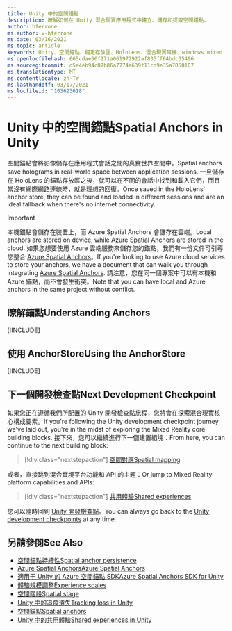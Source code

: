 ```yaml
---
title: Unity 中的空間錨點
description: 瞭解如何在 Unity 混合現實應用程式中建立、儲存和提取空間錨點。
author: hferrone
ms.author: v-hferrone
ms.date: 03/16/2021
ms.topic: article
keywords: Unity、空間錨點、錨定存放區、HoloLens、混合現實耳機、windows mixed reality 耳機、虛擬實境耳機
ms.openlocfilehash: 665cdae56f271a061972922af835ff64bdc35496
ms.sourcegitcommit: d5e4eb94c87b86a7774a639f11cd9e35a7050107
ms.translationtype: MT
ms.contentlocale: zh-TW
ms.lasthandoff: 03/17/2021
ms.locfileid: "103623618"
---
```

# <a name="spatial-anchors-in-unity"></a><span data-ttu-id="7705b-104">Unity 中的空間錨點</span><span class="sxs-lookup"><span data-stu-id="7705b-104">Spatial Anchors in Unity</span></span>

<span data-ttu-id="7705b-105">空間錨點會將影像儲存在應用程式會話之間的真實世界空間中。</span><span class="sxs-lookup"><span data-stu-id="7705b-105">Spatial anchors save holograms in real-world space between application sessions.</span></span> <span data-ttu-id="7705b-106">一旦儲存在 HoloLens 的錨點存放區之後，就可以在不同的會話中找到和載入它們，而且當沒有網際網路連線時，就是理想的回復。</span><span class="sxs-lookup"><span data-stu-id="7705b-106">Once saved in the HoloLens' anchor store, they can be found and loaded in different sessions and are an ideal fallback when there's no internet connectivity.</span></span>

> [!IMPORTANT]
> <span data-ttu-id="7705b-107">本機錨點會儲存在裝置上，而 Azure Spatial Anchors 會儲存在雲端。</span><span class="sxs-lookup"><span data-stu-id="7705b-107">Local anchors are stored on device, while Azure Spatial Anchors are stored in the cloud.</span></span> <span data-ttu-id="7705b-108">如果您想要使用 Azure 雲端服務來儲存您的錨點，我們有一份文件可引導您整合 [Azure Spatial Anchors](../mixed-reality-cloud-services.md#azure-spatial-anchors)。</span><span class="sxs-lookup"><span data-stu-id="7705b-108">If you're looking to use Azure cloud services to store your anchors, we have a document that can walk you through integrating [Azure Spatial Anchors](../mixed-reality-cloud-services.md#azure-spatial-anchors).</span></span> <span data-ttu-id="7705b-109">請注意，您在同一個專案中可以有本機和 Azure 錨點，而不會發生衝突。</span><span class="sxs-lookup"><span data-stu-id="7705b-109">Note that you can have local and Azure anchors in the same project without conflict.</span></span>

## <a name="understanding-anchors"></a><span data-ttu-id="7705b-110">瞭解錨點</span><span class="sxs-lookup"><span data-stu-id="7705b-110">Understanding Anchors</span></span>

[!INCLUDE[](includes/unity-understanding-anchors.md)]

## <a name="using-the-anchorstore"></a><span data-ttu-id="7705b-111">使用 AnchorStore</span><span class="sxs-lookup"><span data-stu-id="7705b-111">Using the AnchorStore</span></span>

[!INCLUDE[](includes/unity-spatial-anchorstore.md)]

## <a name="next-development-checkpoint"></a><span data-ttu-id="7705b-112">下一個開發檢查點</span><span class="sxs-lookup"><span data-stu-id="7705b-112">Next Development Checkpoint</span></span>

<span data-ttu-id="7705b-113">如果您正在遵循我們所配置的 Unity 開發檢查點旅程，您將會在探索混合現實核心構成要素。</span><span class="sxs-lookup"><span data-stu-id="7705b-113">If you're following the Unity development checkpoint journey we've laid out, you're in the midst of exploring the Mixed Reality core building blocks.</span></span> <span data-ttu-id="7705b-114">接下來，您可以繼續進行下一個建置組塊：</span><span class="sxs-lookup"><span data-stu-id="7705b-114">From here, you can continue to the next building block:</span></span>

> [!div class="nextstepaction"]
> [<span data-ttu-id="7705b-115">空間對應</span><span class="sxs-lookup"><span data-stu-id="7705b-115">Spatial mapping</span></span>](spatial-mapping-in-unity.md)

<span data-ttu-id="7705b-116">或者，直接跳到混合實境平台功能和 API 的主題：</span><span class="sxs-lookup"><span data-stu-id="7705b-116">Or jump to Mixed Reality platform capabilities and APIs:</span></span>

> [!div class="nextstepaction"]
> [<span data-ttu-id="7705b-117">共用體驗</span><span class="sxs-lookup"><span data-stu-id="7705b-117">Shared experiences</span></span>](shared-experiences-in-unity.md)

<span data-ttu-id="7705b-118">您可以隨時回到 [Unity 開發檢查點](unity-development-overview.md#2-core-building-blocks)。</span><span class="sxs-lookup"><span data-stu-id="7705b-118">You can always go back to the [Unity development checkpoints](unity-development-overview.md#2-core-building-blocks) at any time.</span></span>

## <a name="see-also"></a><span data-ttu-id="7705b-119">另請參閱</span><span class="sxs-lookup"><span data-stu-id="7705b-119">See Also</span></span>
* [<span data-ttu-id="7705b-120">空間錨點持續性</span><span class="sxs-lookup"><span data-stu-id="7705b-120">Spatial anchor persistence</span></span>](../../design/coordinate-systems.md#spatial-anchor-persistence)
* <span data-ttu-id="7705b-121"><a href="/azure/spatial-anchors" target="_blank">Azure Spatial Anchors</a></span><span class="sxs-lookup"><span data-stu-id="7705b-121"><a href="/azure/spatial-anchors" target="_blank">Azure Spatial Anchors</a></span></span>
* <span data-ttu-id="7705b-122"><a href="/dotnet/api/Microsoft.Azure.SpatialAnchors" target="_blank">適用于 Unity 的 Azure 空間錨點 SDK</a></span><span class="sxs-lookup"><span data-stu-id="7705b-122"><a href="/dotnet/api/Microsoft.Azure.SpatialAnchors" target="_blank">Azure Spatial Anchors SDK for Unity</a></span></span>
* [<span data-ttu-id="7705b-123">體驗規模調整</span><span class="sxs-lookup"><span data-stu-id="7705b-123">Experience scales</span></span>](../../design/coordinate-systems.md#mixed-reality-experience-scales)
* [<span data-ttu-id="7705b-124">空間階段</span><span class="sxs-lookup"><span data-stu-id="7705b-124">Spatial stage</span></span>](../../design/coordinate-systems.md#stage-frame-of-reference)
* [<span data-ttu-id="7705b-125">Unity 中的追蹤遺失</span><span class="sxs-lookup"><span data-stu-id="7705b-125">Tracking loss in Unity</span></span>](tracking-loss-in-unity.md)
* [<span data-ttu-id="7705b-126">空間錨點</span><span class="sxs-lookup"><span data-stu-id="7705b-126">Spatial anchors</span></span>](../../design/spatial-anchors.md)
* [<span data-ttu-id="7705b-127">Unity 中的共用體驗</span><span class="sxs-lookup"><span data-stu-id="7705b-127">Shared experiences in Unity</span></span>](shared-experiences-in-unity.md)